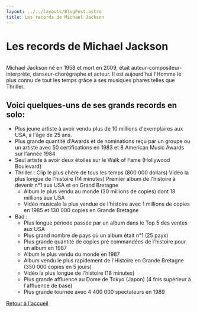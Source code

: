 ```yaml
---
layout: ../../layouts/BlogPost.astro
title: Les records de Michael Jackson
---
```


  # Les records de Michael Jackson

<div class="intro">
  <img src="/img/mj.jpg" alt="" >

  Michael Jackson né en 1958 et mort en 2009, était auteur-compositeur-interprète, danseur-chorégraphe et acteur. Il est aujourd'hui l'Homme le plus connu de tout les temps grâce à ses musiques phares telles que Thriller.
</div>

## Voici quelques-uns de ses grands records en solo:


* Plus jeune artiste à avoir vendu plus de 10 millions d'exemplaires aux USA, à l'âge de 25 ans.
* Plus grande quantité d'Awards et de nominations reçu par un groupe ou un artiste avec 50 certifications en 1983 et 8 American Music Awards sur l'année 1984
* Seul artiste à avoir deux étoiles sur le Walk of Fame (Hollywood Boulevard)
* Thriller :
   Clip le plus chère de tous les temps (800 000 dollars)
   Vidéo la plus longue de l'histoire (14 minutes)
   Premier album de l'histoire à devenir n°1 aux USA et en Grand Bretagne
  * Album le plus vendu au monde (30 millions de copies) dont 18 millions aux USA
  * Vidéo musicale la plus vendue de l'histoire avec 1 millions de copies en 1985 et 130 000 copies en Grande Bretagne
* Bad :
  * Plus longue période passée par un album dans le Top 5 des ventes aux USA
  * Plus grand nombre de pays où un album était n°1 (25 payx)
  * Plus grande quantité de copies pré commandées de l’histoire pour un album en 1987
  * Album le plus vendu du monde en 1987
  * Album vendu le plus rapidement de l'Histoire en Grande Bretagne (350 000 copies en 5 jours)
  * Vidéo la plus longue de l'histoire (18 minutes)
  * Plus grande affluence au Dome de Tokyo (Japon) (4 fois supérieur à l'affluence de base)
  * Plus grande tournée avec 4 400 000 spectateurs en 1989

<div class="lien">

[Retour à l'accueil](/)

</div>

